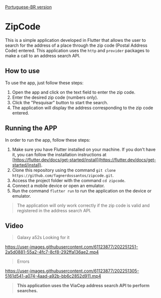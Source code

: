 <a href="https://github.com/fagnerdossantos/zipcode/blob/main/README-PT.md"> Portuguese-BR version </a> 
# ZipCode

This is a simple application developed in Flutter that allows the user to search for the address of a place through the zip code (Postal Address Code) entered. This application uses the `http` and `provider` packages to make a call to an address search API.

## How to use
To use the app, just follow these steps:

1. Open the app and click on the text field to enter the zip code.
2. Enter the desired zip code (numbers only).
3. Click the "Pesquisar" button to start the search.
4. The application will display the address corresponding to the zip code entered.

## Running the APP

In order to run the app, follow these steps:

1.  Make sure you have Flutter installed on your machine. If you don't have it, you can follow the installation instructions at [https://flutter.dev/docs/get-started/install](https://flutter.dev/docs/get-started/install).
2.  Clone this repository using the command `git clone https://github.com/fagnerdossantos/zipcode.git`.
3.  Access the project folder with the command `cd zipcode`.
4.  Connect a mobile device or open an emulator.
5.  Run the command `flutter run` to run the application on the device or emulator.

>  The application will only work correctly if the zip code is valid and registered in the address search API.

## Video
> Galaxy a52s
> Looking for it

https://user-images.githubusercontent.com/61123877/202251251-2a5d0881-55a2-4fc7-8cf8-292ffa136ae2.mp4

> Errors
> 
https://user-images.githubusercontent.com/61123877/202251305-5161d541-a074-4aad-a92b-bb6c2852d911.mp4


> __This application uses the ViaCep address search API to perform searches.__
